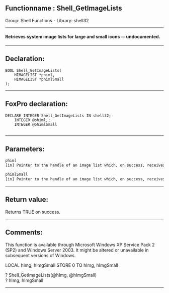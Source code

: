 <link rel="stylesheet" type="text/css" href="../../css/win32api.css">  
<link rel="stylesheet" href="https://cdnjs.cloudflare.com/ajax/libs/font-awesome/4.7.0/css/font-awesome.min.css">

## Functionname : Shell_GetImageLists
Group: Shell Functions - Library: shell32    
***  


#### Retrieves system image lists for large and small icons -- undocumented.
***  


## Declaration:
```foxpro  
BOOL Shell_GetImageLists(
	HIMAGELIST *phiml,
	HIMAGELIST *phimlSmall
);  
```  
***  


## FoxPro declaration:
```foxpro  
DECLARE INTEGER Shell_GetImageLists IN shell32;
	INTEGER @phiml,;
	INTEGER @phimlSmall
  
```  
***  


## Parameters:
```txt  
phiml
[in] Pointer to the handle of an image list which, on success, receives the system image list for large (32 x 32) icons.

phimlSmall
[in] Pointer to the handle of an image list which, on success, receives the system image list for small (16 x 16) icons.  
```  
***  


## Return value:
Returns TRUE on success.  
***  


## Comments:
This function is available through Microsoft Windows XP Service Pack 2 (SP2) and Windows Server 2003. It might be altered or unavailable in subsequent versions of Windows.  
  
<div class="precode">LOCAL hImg, hImgSmall  
STORE 0 TO hImg, hImgSmall  
  
? Shell_GetImageLists(@hImg, @hImgSmall)  
? hImg, hImgSmall  
  
</div>  
  
***  

